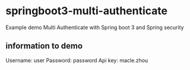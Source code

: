 # springboot3-multi-authenticate
Example demo Multi Authenticate with Spring boot 3 and Spring security

## information to demo
Username: user
Password: password
Api key: macle.zhou